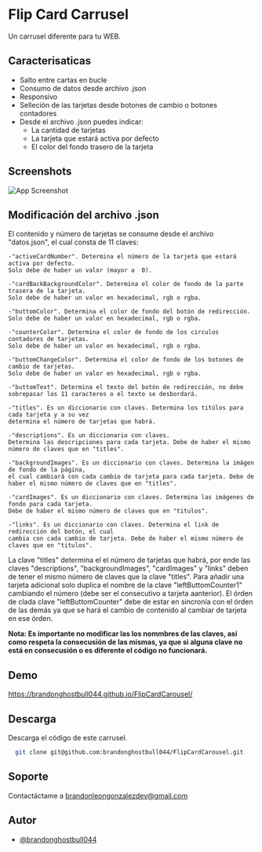 
# Flip Card Carrusel

Un carrusel diferente para tu WEB.


## Caracterisaticas

- Salto entre cartas en bucle
- Consumo de datos desde archivo .json
- Responsivo
- Selleción de las tarjetas desde botones de cambio o botones contadores
- Desde el archivo .json puedes indicar:
    - La cantidad de tarjetas
    - La tarjeta que estará activa por defecto
    - El color del fondo trasero de la tarjeta


## Screenshots

![App Screenshot](https://cdn.pixabay.com/photo/2024/01/09/17/07/17-07-25-951_1280.png)


## Modificación del archivo .json

El contenido y número de tarjetas se consume desde el archivo "datos.json", el cual consta de 11 claves:

    -"activeCardNumber". Determina el número de la tarjeta que estará activa por defecto. 
    Solo debe de haber un valor (mayor a  0).

    -"cardBackBackgroundColor". Determina el color de fondo de la parte trasera de la tarjeta. 
    Solo debe de haber un valor en hexadecimal, rgb o rgba.

    -"buttomColor". Determina el color de fondo del botón de redirección. 
    Solo debe de haber un valor en hexadecimal, rgb o rgba.

    -"counterColor". Determina el color de fondo de los circulos contadores de tarjetas. 
    Solo debe de haber un valor en hexadecimal, rgb o rgba.

    -"buttomChangeColor". Determina el color de fondo de los botones de cambio de tarjetas. 
    Solo debe de haber un valor en hexadecimal, rgb o rgba.

    -"buttomText". Determina el texto del botón de redirección, no debe sobrepasar los 11 caracteres o el texto se desbordará.

    -"titles". Es un diccionario con claves. Determina los titúlos para cada tarjeta y a su vez 
    determina el número de tarjetas que habrá. 

    -"descriptions". Es un diccionario con claves. 
    Determina las descripciones para cada tarjeta. Debe de haber el mismo número de claves que en "titles".

    -"backgroundImages". Es un diccionario con claves. Determina la imágen de fondo de la página, 
    el cual cambiará con cada cambio de tarjeta para cada tarjeta. Debe de haber el mismo número de claves que en "titles".

    -"cardImages". Es un diccionario con claves. Determina las imágenes de fondo para cada tarjeta. 
    Debe de haber el mismo número de claves que en "titulos".
    
    -"links". Es un diccionario con claves. Determina el link de redirección del botón, el cual 
    cambia con cada cambio de tarjeta. Debe de haber el mismo número de claves que en "titulos".

La clave "titles" determina el el número de tarjetas que habrá, por ende las claves "descriptions", "backgroundImages", "cardImages" y "links" deben de tener el mismo número de claves que la clave "titles". Para añadir una tarjeta adicional solo duplica el nombre de la clave "leftButtomCounter1" cambiando el número (debe ser el consecutivo a tarjeta aanterior). El órden de clada clave "leftButtomCounter" debe de estar en sincronía con el órden de las demás ya que se hará el cambio de contenido al cambiar de tarjeta en ese órden.

**Nota: Es importante no modificar las los nommbres de las claves, así como respeta la consecusión de las mismas, ya que si alguna clave no está en consecusión o es diferente el código no funcionará.**


## Demo

https://brandonghostbull044.github.io/FlipCardCarousel/


## Descarga

Descarga el código de este carrusel.

```bash
  git clone git@github.com:brandonghostbull044/FlipCardCarousel.git
```
    
## Soporte

Contactáctame a brandonleongonzalezdev@gmail.com


## Autor

- [@brandonghostbull044](https://www.github.com/brandonghostbull044)


